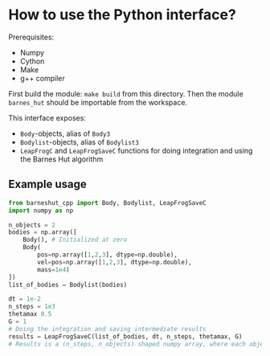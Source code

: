 # How to use the Python interface?
Prerequisites: 
* Numpy
* Cython
* Make
* g++ compiler

First build the module: `make build` from this directory. Then the module `barnes_hut` should be importable from the workspace.

This interface exposes:
* `Body`-objects, alias of `Body3`
* `Bodylist`-objects, alias of `Bodylist3`
* `LeapFrogC` and `LeapFrogSaveC` functions for doing integration and using the Barnes Hut algorithm

## Example usage
```python
from barneshut_cpp import Body, Bodylist, LeapFrogSaveC
import numpy as np

n_objects = 2
bodies = np.array([
    Body(), # Initialized at zero
    Body(
        pos=np.array([1,2,3], dtype=np.double), 
        vel=pos=np.array([1,2,3], dtype=np.double), 
        mass=1e4)
])
list_of_bodies = Bodylist(bodies)

dt = 1e-2
n_steps = 1e3
thetamax 0.5
G = 1
# Doing the integration and saving intermediate results
results = LeapFrogSaveC(list_of_bodies, dt, n_steps, thetamax, G)
# Results is a (n_steps, n_objects) shaped numpy array, where each object is a Body-object
```
